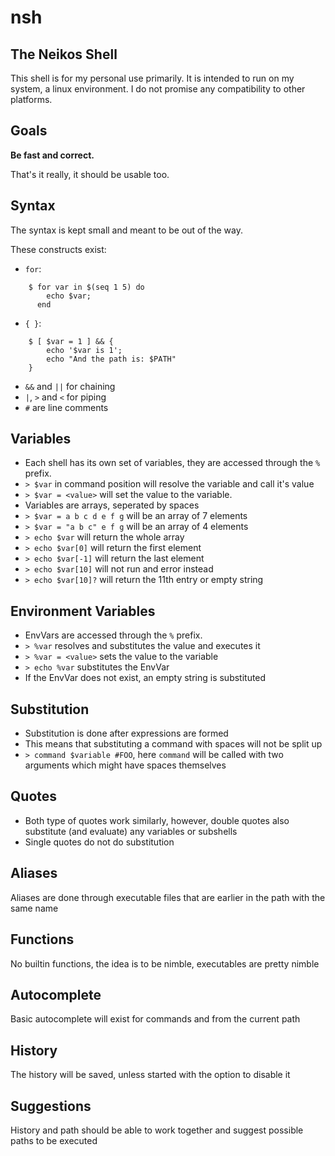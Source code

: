 # nsh
## The Neikos Shell

This shell is for my personal use primarily. It is intended to run on my system, a linux environment.
I do not promise any compatibility to other platforms.

## Goals

**Be fast and correct.**

That's it really, it should be usable too.

## Syntax

The syntax is kept small and meant to be out of the way.

These constructs exist:

- `for`:
```
    $ for var in $(seq 1 5) do
        echo $var;
      end
```

- `{ }`:
```
    $ [ $var = 1 ] && { 
        echo '$var is 1';
        echo "And the path is: $PATH"
    }
```

- `&&` and `||` for chaining
- `|`, `>` and `<` for piping
- `#` are line comments

## Variables

- Each shell has its own set of variables, they are accessed through the `%` prefix.
- `> $var` in command position will resolve the variable and call it's value
- `> $var = <value>` will set the value to the variable.
- Variables are arrays, seperated by spaces
- `> $var = a b c d e f g` will be an array of 7 elements
- `> $var = "a b c" e f g` will be an array of 4 elements
- `> echo $var` will return the whole array
- `> echo $var[0]` will return the first element
- `> echo $var[-1]` will return the last element
- `> echo $var[10]` will not run and error instead
- `> echo $var[10]?` will return the 11th entry or empty string

## Environment Variables

- EnvVars are accessed through the `%` prefix.
- `> %var` resolves and substitutes the value and executes it
- `> %var = <value>` sets the value to the variable
- `> echo %var` substitutes the EnvVar
- If the EnvVar does not exist, an empty string is substituted

## Substitution

- Substitution is done after expressions are formed
- This means that substituting a command with spaces will not be split up
- `> command $variable #FOO`, here `command` will be called with two arguments which might have spaces themselves

## Quotes

- Both type of quotes work similarly, however, double quotes also substitute (and evaluate) any variables or subshells
- Single quotes do not do substitution

## Aliases

Aliases are done through executable files that are earlier in the path with the same name

## Functions

No builtin functions, the idea is to be nimble, executables are pretty nimble

## Autocomplete

Basic autocomplete will exist for commands and from the current path

## History

The history will be saved, unless started with the option to disable it

## Suggestions

History and path should be able to work together and suggest possible paths to be executed
